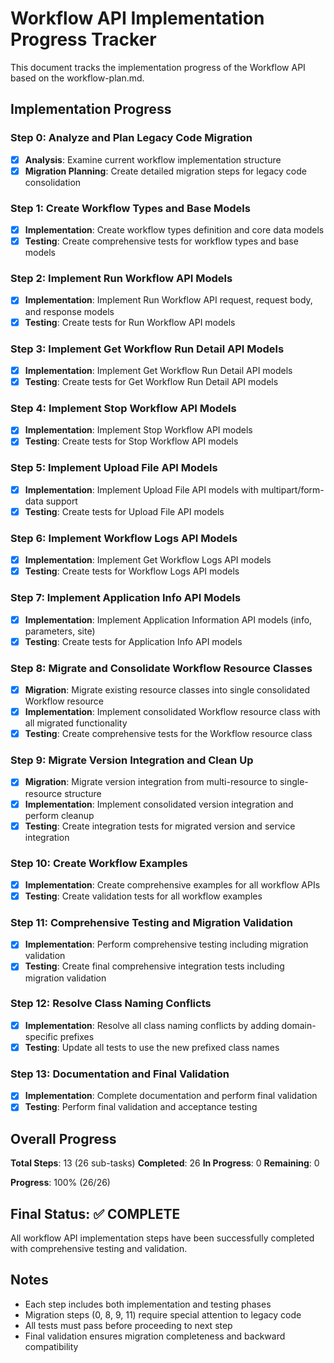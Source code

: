 # Workflow API Implementation Progress Tracker

This document tracks the implementation progress of the Workflow API based on the workflow-plan.md.

## Implementation Progress

### Step 0: Analyze and Plan Legacy Code Migration
- [x] **Analysis**: Examine current workflow implementation structure
- [x] **Migration Planning**: Create detailed migration steps for legacy code consolidation

### Step 1: Create Workflow Types and Base Models
- [x] **Implementation**: Create workflow types definition and core data models
- [x] **Testing**: Create comprehensive tests for workflow types and base models

### Step 2: Implement Run Workflow API Models
- [x] **Implementation**: Implement Run Workflow API request, request body, and response models
- [x] **Testing**: Create tests for Run Workflow API models

### Step 3: Implement Get Workflow Run Detail API Models
- [x] **Implementation**: Implement Get Workflow Run Detail API models
- [x] **Testing**: Create tests for Get Workflow Run Detail API models

### Step 4: Implement Stop Workflow API Models
- [x] **Implementation**: Implement Stop Workflow API models
- [x] **Testing**: Create tests for Stop Workflow API models

### Step 5: Implement Upload File API Models
- [x] **Implementation**: Implement Upload File API models with multipart/form-data support
- [x] **Testing**: Create tests for Upload File API models

### Step 6: Implement Workflow Logs API Models
- [x] **Implementation**: Implement Get Workflow Logs API models
- [x] **Testing**: Create tests for Workflow Logs API models

### Step 7: Implement Application Info API Models
- [x] **Implementation**: Implement Application Information API models (info, parameters, site)
- [x] **Testing**: Create tests for Application Info API models

### Step 8: Migrate and Consolidate Workflow Resource Classes
- [x] **Migration**: Migrate existing resource classes into single consolidated Workflow resource
- [x] **Implementation**: Implement consolidated Workflow resource class with all migrated functionality
- [x] **Testing**: Create comprehensive tests for the Workflow resource class

### Step 9: Migrate Version Integration and Clean Up
- [x] **Migration**: Migrate version integration from multi-resource to single-resource structure
- [x] **Implementation**: Implement consolidated version integration and perform cleanup
- [x] **Testing**: Create integration tests for migrated version and service integration

### Step 10: Create Workflow Examples
- [x] **Implementation**: Create comprehensive examples for all workflow APIs
- [x] **Testing**: Create validation tests for all workflow examples

### Step 11: Comprehensive Testing and Migration Validation
- [x] **Implementation**: Perform comprehensive testing including migration validation
- [x] **Testing**: Create final comprehensive integration tests including migration validation

### Step 12: Resolve Class Naming Conflicts
- [x] **Implementation**: Resolve all class naming conflicts by adding domain-specific prefixes
- [x] **Testing**: Update all tests to use the new prefixed class names

### Step 13: Documentation and Final Validation
- [x] **Implementation**: Complete documentation and perform final validation
- [x] **Testing**: Perform final validation and acceptance testing

## Overall Progress

**Total Steps**: 13 (26 sub-tasks)
**Completed**: 26
**In Progress**: 0
**Remaining**: 0

**Progress**: 100% (26/26)

## Final Status: ✅ COMPLETE

All workflow API implementation steps have been successfully completed with comprehensive testing and validation.

## Notes

- Each step includes both implementation and testing phases
- Migration steps (0, 8, 9, 11) require special attention to legacy code
- All tests must pass before proceeding to next step
- Final validation ensures migration completeness and backward compatibility